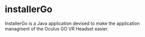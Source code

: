 # installerGo

InstallerGo is a Java application devised to make the application managment of the Oculus GO VR Headset easier.
